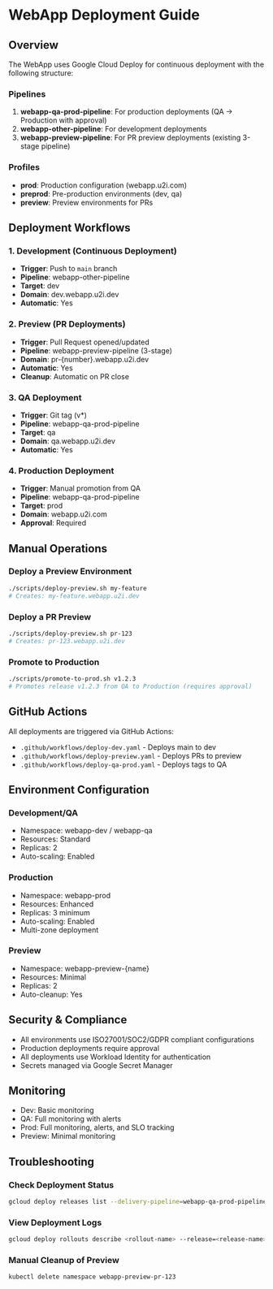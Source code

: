# WebApp Deployment Guide

## Overview

The WebApp uses Google Cloud Deploy for continuous deployment with the following structure:

### Pipelines

1. **webapp-qa-prod-pipeline**: For production deployments (QA → Production with approval)
2. **webapp-other-pipeline**: For development deployments
3. **webapp-preview-pipeline**: For PR preview deployments (existing 3-stage pipeline)

### Profiles

- **prod**: Production configuration (webapp.u2i.com)
- **preprod**: Pre-production environments (dev, qa)
- **preview**: Preview environments for PRs

## Deployment Workflows

### 1. Development (Continuous Deployment)

- **Trigger**: Push to `main` branch
- **Pipeline**: webapp-other-pipeline
- **Target**: dev
- **Domain**: dev.webapp.u2i.dev
- **Automatic**: Yes

### 2. Preview (PR Deployments)

- **Trigger**: Pull Request opened/updated
- **Pipeline**: webapp-preview-pipeline (3-stage)
- **Domain**: pr-{number}.webapp.u2i.dev
- **Automatic**: Yes
- **Cleanup**: Automatic on PR close

### 3. QA Deployment

- **Trigger**: Git tag (v*)
- **Pipeline**: webapp-qa-prod-pipeline
- **Target**: qa
- **Domain**: qa.webapp.u2i.dev
- **Automatic**: Yes

### 4. Production Deployment

- **Trigger**: Manual promotion from QA
- **Pipeline**: webapp-qa-prod-pipeline
- **Target**: prod
- **Domain**: webapp.u2i.com
- **Approval**: Required

## Manual Operations

### Deploy a Preview Environment

```bash
./scripts/deploy-preview.sh my-feature
# Creates: my-feature.webapp.u2i.dev
```

### Deploy a PR Preview

```bash
./scripts/deploy-preview.sh pr-123
# Creates: pr-123.webapp.u2i.dev
```

### Promote to Production

```bash
./scripts/promote-to-prod.sh v1.2.3
# Promotes release v1.2.3 from QA to Production (requires approval)
```

## GitHub Actions

All deployments are triggered via GitHub Actions:

- `.github/workflows/deploy-dev.yaml` - Deploys main to dev
- `.github/workflows/deploy-preview.yaml` - Deploys PRs to preview
- `.github/workflows/deploy-qa-prod.yaml` - Deploys tags to QA

## Environment Configuration

### Development/QA
- Namespace: webapp-dev / webapp-qa
- Resources: Standard
- Replicas: 2
- Auto-scaling: Enabled

### Production
- Namespace: webapp-prod
- Resources: Enhanced
- Replicas: 3 minimum
- Auto-scaling: Enabled
- Multi-zone deployment

### Preview
- Namespace: webapp-preview-{name}
- Resources: Minimal
- Replicas: 2
- Auto-cleanup: Yes

## Security & Compliance

- All environments use ISO27001/SOC2/GDPR compliant configurations
- Production deployments require approval
- All deployments use Workload Identity for authentication
- Secrets managed via Google Secret Manager

## Monitoring

- Dev: Basic monitoring
- QA: Full monitoring with alerts
- Prod: Full monitoring, alerts, and SLO tracking
- Preview: Minimal monitoring

## Troubleshooting

### Check Deployment Status

```bash
gcloud deploy releases list --delivery-pipeline=webapp-qa-prod-pipeline --region=europe-west1
```

### View Deployment Logs

```bash
gcloud deploy rollouts describe <rollout-name> --release=<release-name> --delivery-pipeline=<pipeline> --region=europe-west1
```

### Manual Cleanup of Preview

```bash
kubectl delete namespace webapp-preview-pr-123
```